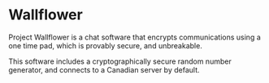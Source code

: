 # Wallflower
Project Wallflower is a chat software that encrypts communications
using a one time pad, which is provably secure, and unbreakable.

This software includes a cryptographically secure random number
generator, and connects to a Canadian server by default.
